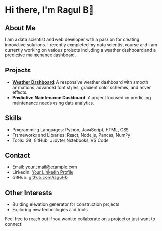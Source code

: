 # Hi there, I'm Ragul B👋

## About Me

I am a data scientist and web developer with a passion for creating innovative solutions. I recently completed my data scientist course and I am currently working on various projects including a weather dashboard and a predictive maintenance dashboard.

## Projects

- **[Weather Dashboard](https://ragul-b.github.io/Weather-Dashboard/)**: A responsive weather dashboard with smooth animations, advanced font styles, gradient color schemes, and hover effects.
- **Predictive Maintenance Dashboard**: A project focused on predicting maintenance needs using data analytics.

## Skills

- Programming Languages: Python, JavaScript, HTML, CSS
- Frameworks and Libraries: React, Node.js, Pandas, NumPy
- Tools: Git, GitHub, Jupyter Notebooks, VS Code

## Contact

- Email: [your.email@example.com](mailto:boopathiragul2003@gmail.com)
- LinkedIn: [Your LinkedIn Profile](https://www.linkedin.com/in/iamragulb?utm_source=share&utm_campaign=share_via&utm_content=profile&utm_medium=android_app)
- GitHub: [github.com/ragul-b](https://github.com/ragul-b)

## Other Interests

- Building elevation generator for construction projects
- Exploring new technologies and tools

Feel free to reach out if you want to collaborate on a project or just want to connect!
